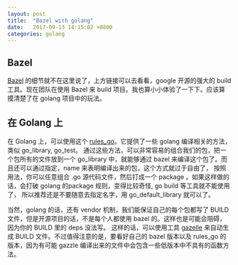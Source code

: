 ```yaml
---
layout: post
title:  "Bazel with golang"
date:   2017-09-13 14:15:02 +0800
categories: golang
---
```


## Bazel

[Bazel](https://www.bazel.build/) 的细节就不在这里说了，上方链接可以去看看，google 开源的强大的 build 工具。现在团队在使用 Bazel 来 build 项目。我也算小小体验了一下下。应该算摸清楚了在 golang 项目中的玩法。

## 在 Golang 上

在 Golang 上，可以使用这个 [rules_go](https://github.com/bazelbuild/rules_go)。它提供了一些 golang 编译相关的方法，类似 go_library, go_test。
通过这些方法，可以非常容易的组合我们的包，把一个包所有的文件放到一个 go_library 中，就能够通过 bazel 来编译这个包了。而且还可以通过指定，name 来表明编译出来的包，这个方式就过于自由了，
按照用法，你可以任意组合 .go 源代码文件，然后打成一个 package 。如果这样做的话，会打破 golang 的package 规则，变得比较奇怪, go build 等工具就不能使用了，
所以推荐还是不要随意去指定名字，用 go_default_library 就可以了。

当然，golang 的话，还有 vendor 机制，我们能保证自己的每个包都写了 BUILD 文件，但是开源项目的话，不是每个人都使用 bazel 的。这样也是可能会阻碍，因为你的 BUILD 里的 deps 没法写。
这样的话，可以使用工具 [gazelle](https://github.com/bazelbuild/rules_go/tree/master/go/tools/gazelle) 来自动生成 BUILD 文件。不过值得注意的是，要看好自己的 bazel 版本以及 rules_go 的版本，因为有可能 gazzle
编译出来的文件中会包含一些低版本中不具有的函数方法。
